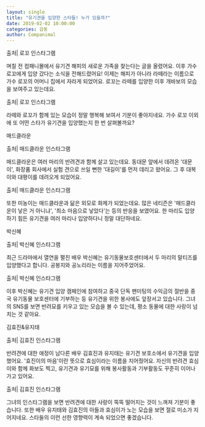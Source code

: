 ```yaml
---
layout: single
title: "유기견을 입양한 스타들! 누가 있을까?"
date: 2019-02-02 10:00:00
categories: 감동
author: Companimal
---
```


출처| 로꼬 인스타그램

며칠 전 컴패니몰에서 유기견 해피의 새로운 가족을 찾는다는 글을 올렸어요. 이후 가수 로꼬에게 입양 갔다는 소식을 전해드렸어요! 이제는 해피가 아니라 라떼라는 이름으로 가수 로꼬의 어머니 집에서 자라게 되었어요. 로꼬는 라떼를 입양한 이후 개바보의 모습을 보여주고 있는데요.

출처| 로꼬 인스타그램

라떼와 로꼬가 함께 있는 모습이 정말 행복해 보여서 기분이 좋아지네요. 가수 로꼬 이외에 또 어떤 스타가 유기견을 입양했는지 한 번 살펴볼까요?

매드클라운

출처| 매드클라운 인스타그램

매드클라운은 여러 마리의 반려견과 함께 살고 있는데요. 동대문 앞에서 데려온 '대문이', 화장품 회사에서 실험 견으로 쓰일 뻔한 '대길이'를 먼저 데리고 왔어요. 그 후 대복이와 대평이를 데려오게 되었어요.

출처| 매드클라운 인스타그램

또한 미농이는 매드클라운과 닮은 외모로 화제가 되었는데요. 많은 네티즌은 '매드클라운이 낳은 거 아니냐', '최소 마음으로 낳았다'는 등의 반응을 보였어요. 한 마리도 입양하기 힘든 유기견을 여러 마리나 입양하다니 정말 대단하네요.

박신혜

출처| 박신혜 인스타그램

최근 드라마에서 열연을 펼친 배우 박신혜는 유기동물보호센터에서 두 마리의 말티즈를 입양했다고 합니다. 공봉지와 공노리라는 이름을 지어주었어요.

출처| 박신혜 인스타그램

이후 박신혜는 유기견 입양 캠페인에 참여하고 중국 단독 팬미팅의 수익금의 절반을 중국 유기동물 보호센터에 기부하는 등 유기견을 위한 봉사에도 앞장서고 있습니다. 그녀의 SNS를 보면 반려묘를 키우고 있는 모습을 볼 수 있는데, 평소 동물에 대한 사랑이 넘치는 것 같아요.

김효진&amp;유지태

출처| 김효진 인스타그램

반려견에 대한 애정이 남다른 배우 김효진과 유지태는 유기견 보호소에서 유기견을 입양했어요. '효진이의 마음'이란 뜻으로 효심이라는 이름을 지어줬어요. 자신의 반려견 효심이와 함께 화보도 찍고, 유기견과 유기묘를 위해 봉사활동과 기부활동도 꾸준히 이어나가고 있어요.

출처| 김효진 인스타그램

그녀의 인스타그램을 보면 반려견에 대한 사랑이 뚝뚝 떨어지는 것이 느껴져 기분이 좋습니다. 또한 배우 유지태와 김효진의 아들과 효심이가 노는 모습을 보면 절로 미소가 지어지네요. 스타들의 이런 선한 영향력이 계속 되었으면 좋겠습니다.
